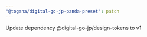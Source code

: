 ```yaml
---
"@togana/digital-go-jp-panda-preset": patch
---
```


Update dependency @digital-go-jp/design-tokens to v1
